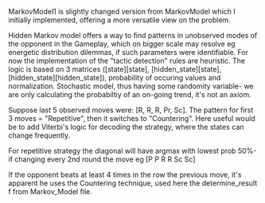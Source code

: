 MarkovModel1 is slightly changed version from MarkovModel which I initially implemented, offering 
a more versatile view on the problem.

Hidden Markov model offers a way to find patterns in unobserved modes of the opponent in the Gameplay,
which on bigger scale may resolve eg energetic distribution dilemmas, if such parameters were identifiable.
For now the implementation of the "tactic detection" rules are heuristic.
The logic is based on 3 matrices ([state][state], [hidden_state][state],[hidden_state][hidden_state]), probability of occuring values and normalization.
Stochastic model, thus having some randomity variable- we are only calculating the probabiltiy of an on-going trend, 
it's not an axiom.

Suppose last 5 observed moves were: [R, R, R, Pr, Sc]. 
The pattern for first 3 moves = "Repetitive", then it switches to "Countering".
Here useful would be to add Viterbi's logic for decoding the strategy, where the states can change frequently.

For repetitive strategy the diagonal will have argmax with lowest prob 50%-if changing every 2nd round 
the move eg [P P R R Sc Sc]

If the opponent beats at least 4 times in the row the previous move, it's apparent he uses the 
Countering technique, used here the determine_result f from Markov_Model file.

